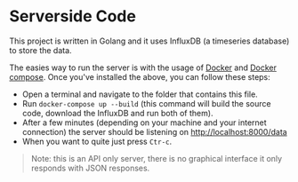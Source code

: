 # Serverside Code

This project is written in Golang and it uses InfluxDB (a timeseries database) to store the data.

The easies way to run the server is with the usage of [Docker](https://docs.docker.com/install/) and [Docker compose](https://docs.docker.com/compose/install/). Once you've installed the above, you can follow these steps:

* Open a terminal and navigate to the folder that contains this file.
* Run `docker-compose up --build` (this command will build the source code, download the InfluxDB and run both of them).
* After a few minutes (depending on your machine and your internet connection) the server should be listening on [http://localhost:8000/data](http://localhost:8000/data)
* When you want to quite just press `Ctr-c`.

> Note: this is an API only server, there is no graphical interface it only responds with JSON responses.
